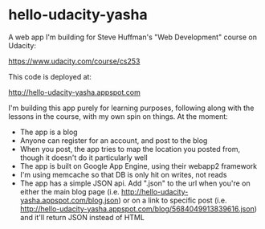 hello-udacity-yasha
===================

A web app I'm building for Steve Huffman's "Web Development" course on Udacity:

https://www.udacity.com/course/cs253

This code is deployed at:

http://hello-udacity-yasha.appspot.com

I'm building this app purely for learning purposes, following along with the lessons in the course, with my own spin on things.  At the moment:
- The app is a blog
- Anyone can register for an account, and post to the blog
- When you post, the app tries to map the location you posted from, though it doesn't do it particularly well
- The app is built on Google App Engine, using their webapp2 framework
- I'm using memcache so that DB is only hit on writes, not reads
- The app has a simple JSON api.  Add ".json" to the url when you're on
  either the main blog page (i.e.
http://hello-udacity-yasha.appspot.com/blog.json) or on a link to
specific post (i.e.
http://hello-udacity-yasha.appspot.com/blog/5684049913839616.json) and
it'll return JSON instead of HTML
